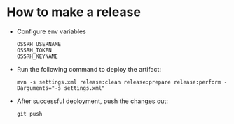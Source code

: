 How to make a release
=====================

* Configure env variables

  ```
  OSSRH_USERNAME
  OSSRH_TOKEN
  OSSRH_KEYNAME
  ```

* Run the following command to deploy the artifact:

  ```
  mvn -s settings.xml release:clean release:prepare release:perform -Darguments="-s settings.xml"
  ```

* After successful deployment, push the changes out:

  ```
  git push
  ````
